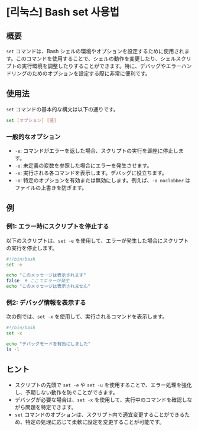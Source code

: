 # [리눅스] Bash set 사용법

## 概要
`set` コマンドは、Bash シェルの環境やオプションを設定するために使用されます。このコマンドを使用することで、シェルの動作を変更したり、シェルスクリプトの実行環境を調整したりすることができます。特に、デバッグやエラーハンドリングのためのオプションを設定する際に非常に便利です。

## 使用法
`set` コマンドの基本的な構文は以下の通りです。

```bash
set [オプション] [値]
```

### 一般的なオプション
- `-e`: コマンドがエラーを返した場合、スクリプトの実行を即座に停止します。
- `-u`: 未定義の変数を参照した場合にエラーを発生させます。
- `-x`: 実行される各コマンドを表示します。デバッグに役立ちます。
- `-o`: 特定のオプションを有効または無効にします。例えば、`-o noclobber` はファイルの上書きを防ぎます。

## 例
### 例1: エラー時にスクリプトを停止する
以下のスクリプトは、`set -e` を使用して、エラーが発生した場合にスクリプトの実行を停止します。

```bash
#!/bin/bash
set -e

echo "このメッセージは表示されます"
false  # ここでエラーが発生
echo "このメッセージは表示されません"
```

### 例2: デバッグ情報を表示する
次の例では、`set -x` を使用して、実行されるコマンドを表示します。

```bash
#!/bin/bash
set -x

echo "デバッグモードを有効にしました"
ls -l
```

## ヒント
- スクリプトの先頭で `set -e` や `set -u` を使用することで、エラー処理を強化し、予期しない動作を防ぐことができます。
- デバッグが必要な場合は、`set -x` を使用して、実行中のコマンドを確認しながら問題を特定できます。
- `set` コマンドのオプションは、スクリプト内で適宜変更することができるため、特定の処理に応じて柔軟に設定を変更することが可能です。